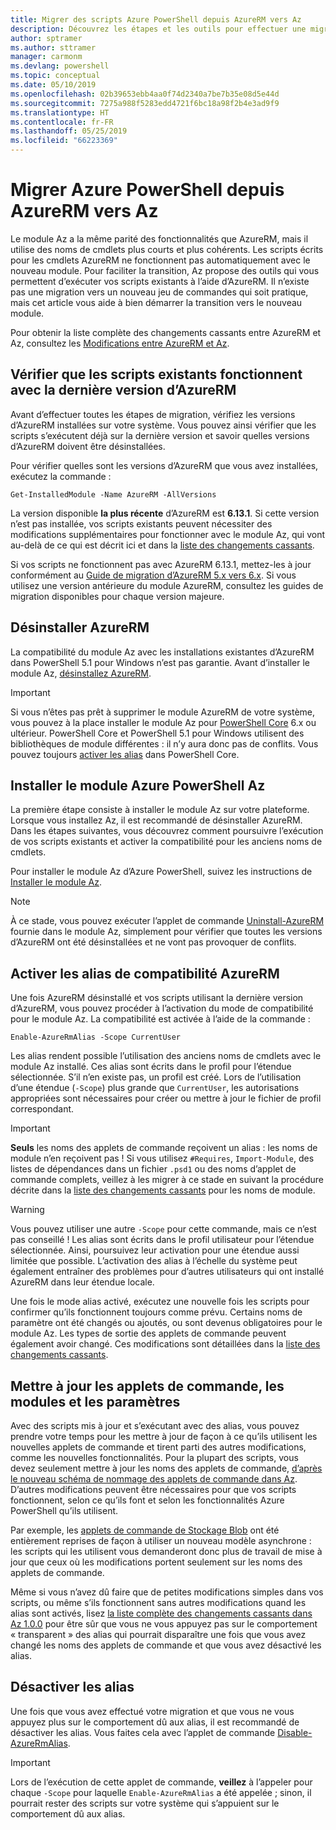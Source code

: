 ```yaml
---
title: Migrer des scripts Azure PowerShell depuis AzureRM vers Az
description: Découvrez les étapes et les outils pour effectuer une migration des scripts à partir du module AzureRM vers le nouveau module Az.
author: sptramer
ms.author: sttramer
manager: carmonm
ms.devlang: powershell
ms.topic: conceptual
ms.date: 05/10/2019
ms.openlocfilehash: 02b39653ebb4aa0f74d2340a7be7b35e08d5e44d
ms.sourcegitcommit: 7275a988f5283edd4721f6bc18a98f2b4e3ad9f9
ms.translationtype: HT
ms.contentlocale: fr-FR
ms.lasthandoff: 05/25/2019
ms.locfileid: "66223369"
---
```

# <a name="migrate-azure-powershell-from-azurerm-to-az"></a>Migrer Azure PowerShell depuis AzureRM vers Az

Le module Az a la même parité des fonctionnalités que AzureRM, mais il utilise des noms de cmdlets plus courts et plus cohérents.
Les scripts écrits pour les cmdlets AzureRM ne fonctionnent pas automatiquement avec le nouveau module. Pour faciliter la transition, Az propose des outils qui vous permettent d’exécuter vos scripts existants à l’aide d’AzureRM. Il n’existe pas une migration vers un nouveau jeu de commandes qui soit pratique, mais cet article vous aide à bien démarrer la transition vers le nouveau module.

Pour obtenir la liste complète des changements cassants entre AzureRM et Az, consultez les [Modifications entre AzureRM et Az](migrate-az-1.0.0.md).

## <a name="ensure-existing-scripts-work-with-the-latest-azurerm-release"></a>Vérifier que les scripts existants fonctionnent avec la dernière version d’AzureRM

Avant d’effectuer toutes les étapes de migration, vérifiez les versions d’AzureRM installées sur votre système. Vous pouvez ainsi vérifier que les scripts s’exécutent déjà sur la dernière version et savoir quelles versions d’AzureRM doivent être désinstallées.

Pour vérifier quelles sont les versions d’AzureRM que vous avez installées, exécutez la commande :

```powershell-interactive
Get-InstalledModule -Name AzureRM -AllVersions
```

La version disponible __la plus récente__ d’AzureRM est __6.13.1__. Si cette version n’est pas installée, vos scripts existants peuvent nécessiter des modifications supplémentaires pour fonctionner avec le module Az, qui vont au-delà de ce qui est décrit ici et dans la [liste des changements cassants](migrate-az-1.0.0.md).

Si vos scripts ne fonctionnent pas avec AzureRM 6.13.1, mettez-les à jour conformément au [Guide de migration d’AzureRM 5.x vers 6.x](/powershell/azure/azurerm/migration-guide.6.0.0).
Si vous utilisez une version antérieure du module AzureRM, consultez les guides de migration disponibles pour chaque version majeure.

## <a name="uninstall-azurerm"></a>Désinstaller AzureRM

La compatibilité du module Az avec les installations existantes d’AzureRM dans PowerShell 5.1 pour Windows n’est pas garantie. Avant d’installer le module Az, [désinstallez AzureRM](/powershell/azure/uninstall-az-ps#uninstall-the-azurerm-module).

> [!IMPORTANT]
>
> Si vous n’êtes pas prêt à supprimer le module AzureRM de votre système, vous pouvez à la place installer le module Az pour [PowerShell Core](/powershell/scripting/install/installing-powershell-core-on-windows) 6.x ou ultérieur. PowerShell Core et PowerShell 5.1 pour Windows utilisent des bibliothèques de module différentes : il n’y aura donc pas de conflits. Vous pouvez toujours [activer les alias](#enable-azurerm-compatibility-aliases) dans PowerShell Core.

## <a name="install-the-azure-powershell-az-module"></a>Installer le module Azure PowerShell Az

La première étape consiste à installer le module Az sur votre plateforme. Lorsque vous installez Az, il est recommandé de désinstaller AzureRM. Dans les étapes suivantes, vous découvrez comment poursuivre l’exécution de vos scripts existants et activer la compatibilité pour les anciens noms de cmdlets.

Pour installer le module Az d’Azure PowerShell, suivez les instructions de [Installer le module Az](install-az-ps.md).

> [!NOTE]
> À ce stade, vous pouvez exécuter l’applet de commande [Uninstall-AzureRM](/powershell/module/az.accounts/uninstall-azurerm) fournie dans le module Az, simplement pour vérifier que toutes les versions d’AzureRM ont été désinstallées et ne vont pas provoquer de conflits.

## <a name="enable-azurerm-compatibility-aliases"></a>Activer les alias de compatibilité AzureRM

Une fois AzureRM désinstallé et vos scripts utilisant la dernière version d’AzureRM, vous pouvez procéder à l’activation du mode de compatibilité pour le module Az. La compatibilité est activée à l’aide de la commande :

```powershell-interactive
Enable-AzureRmAlias -Scope CurrentUser
```

Les alias rendent possible l’utilisation des anciens noms de cmdlets avec le module Az installé. Ces alias sont écrits dans le profil pour l’étendue sélectionnée. S’il n’en existe pas, un profil est créé.
Lors de l’utilisation d’une étendue (`-Scope`) plus grande que `CurrentUser`, les autorisations appropriées sont nécessaires pour créer ou mettre à jour le fichier de profil correspondant.

> [!IMPORTANT]
> __Seuls__ les noms des applets de commande reçoivent un alias : les noms de module n’en reçoivent pas ! Si vous utilisez `#Requires`, `Import-Module`, des listes de dépendances dans un fichier `.psd1` ou des noms d’applet de commande complets, veillez à les migrer à ce stade en suivant la procédure décrite dans la [liste des changements cassants](migrate-az-1.0.0.md) pour les noms de module.

> [!WARNING]
>
> Vous pouvez utiliser une autre `-Scope` pour cette commande, mais ce n’est pas conseillé ! Les alias sont écrits dans le profil utilisateur pour l’étendue sélectionnée. Ainsi, poursuivez leur activation pour une étendue aussi limitée que possible. L’activation des alias à l’échelle du système peut également entraîner des problèmes pour d’autres utilisateurs qui ont installé AzureRM dans leur étendue locale.

Une fois le mode alias activé, exécutez une nouvelle fois les scripts pour confirmer qu’ils fonctionnent toujours comme prévu.
Certains noms de paramètre ont été changés ou ajoutés, ou sont devenus obligatoires pour le module Az. Les types de sortie des applets de commande peuvent également avoir changé. Ces modifications sont détaillées dans la [liste des changements cassants](migrate-az-1.0.0.md).

## <a name="update-cmdlets-modules-and-parameters"></a>Mettre à jour les applets de commande, les modules et les paramètres

Avec des scripts mis à jour et s’exécutant avec des alias, vous pouvez prendre votre temps pour les mettre à jour de façon à ce qu’ils utilisent les nouvelles applets de commande et tirent parti des autres modifications, comme les nouvelles fonctionnalités. Pour la plupart des scripts, vous devez seulement mettre à jour les noms des applets de commande, [d’après le nouveau schéma de nommage des applets de commande dans Az](migrate-az-1.0.0.md#cmdlet-noun-prefix-changes). D’autres modifications peuvent être nécessaires pour que vos scripts fonctionnent, selon ce qu’ils font et selon les fonctionnalités Azure PowerShell qu’ils utilisent.

Par exemple, les [applets de commande de Stockage Blob](migrate-az-1.0.0.md#azstorage-previously-azurestorage-and-azurermstorage) ont été entièrement reprises de façon à utiliser un nouveau modèle asynchrone : les scripts qui les utilisent vous demanderont donc plus de travail de mise à jour que ceux où les modifications portent seulement sur les noms des applets de commande.

Même si vous n’avez dû faire que de petites modifications simples dans vos scripts, ou même s’ils fonctionnent sans autres modifications quand les alias sont activés, lisez [la liste complète des changements cassants dans Az 1.0.0](migrate-az-1.0.0.md) pour être sûr que vous ne vous appuyez pas sur le comportement « transparent » des alias qui pourrait disparaître une fois que vous avez changé les noms des applets de commande et que vous avez désactivé les alias.

## <a name="disable-aliases"></a>Désactiver les alias

Une fois que vous avez effectué votre migration et que vous ne vous appuyez plus sur le comportement dû aux alias, il est recommandé de désactiver les alias. Vous faites cela avec l’applet de commande [Disable-AzureRmAlias](/powershell/module/az.accounts/disable-azurermalias).

> [!IMPORTANT]
> Lors de l’exécution de cette applet de commande, __veillez__ à l’appeler pour chaque `-Scope` pour laquelle `Enable-AzureRmAlias` a été appelée ; sinon, il pourrait rester des scripts sur votre système qui s’appuient sur le comportement dû aux alias.
